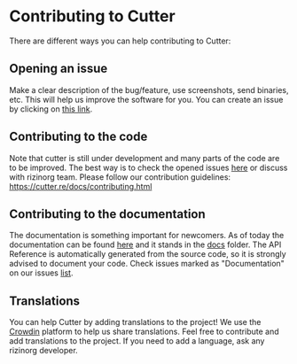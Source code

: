 # Contributing to Cutter

There are different ways you can help contributing to Cutter:

## Opening an issue

Make a clear description of the bug/feature, use screenshots, send binaries, etc.
This will help us improve the software for you.
You can create an issue by clicking on [this link](https://github.com/rizinorg/cutter/issues/new/choose).

## Contributing to the code

Note that cutter is still under development and many parts of the code are to be improved.
The best way is to check the opened issues [here](https://github.com/rizinorg/cutter/issues) or discuss with rizinorg team.
Please follow our contribution guidelines: https://cutter.re/docs/contributing.html

## Contributing to the documentation

The documentation is something important for newcomers. As of today the documentation can be found [here](https://cutter.re/docs/) and it stands in the [docs](https://github.com/rizinorg/cutter/tree/master/docs) folder.
The API Reference is automatically generated from the source code, so it is strongly advised to document your code.
Check issues marked as "Documentation" on our issues [list](https://github.com/rizinorg/cutter/issues?q=is%3Aissue+is%3Aopen+label%3ADocumentation).

## Translations

You can help Cutter by adding translations to the project! We use the [Crowdin](https://crowdin.com/project/cutter) platform to help us share translations. Feel free to contribute and add translations to the project. If you need to add a language, ask any rizinorg developer.
